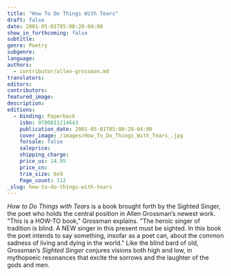 ```yaml
---
title: "How To Do Things With Tears"
draft: false
date: 2001-05-01T05:00:28-04:00
show_in_forthcoming: false
subtitle:
genre: Poetry
subgenre:
language:
authors:
  - contributor/allen-grossman.md
translators:
editors:
contributors:
featured_image:
description:
editions:
  - binding: Paperback
    isbn: 9780811214643
    publication_date: 2001-05-01T05:00:28-04:00
    cover_image: /images/How_To_Do_Things_With_Tears_.jpg
    forsale: false
    saleprice:
    shipping_charge:
    price_us: 14.95
    price_cn:
    trim_size: 6x9
    Page_count: 112
_slug: how-to-do-things-with-tears
---
```


_How to Do Things with Tears_ is a book brought forth by the Sighted Singer, the poet who holds the central position in Allen Grossman’s newest work. "This is a HOW-TO book," Grossman explains. "The heroic singer of tradition is blind. A NEW singer in this present must be sighted. In this book the poet intends to say something, insofar as a poet can, about the common sadness of living and dying in the world." Like the blind bard of old, Grossman’s _Sighted Singer_ conjures visions both high and low, in mythopoeic resonances that excite the sorrows and the laughter of the gods and men.

